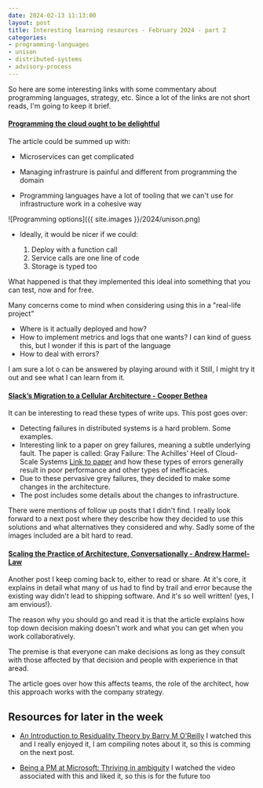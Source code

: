 ```yaml
---
date: 2024-02-13 11:13:00
layout: post
title: Interesting learning resources - February 2024 - part 2
categories:
- programming-languages
- unison
- distributed-systems
- advisory-process
---
```



So here are some interesting links with some commentary about programming languages, strategy, etc. Since a lot of the links are not short reads, I'm going to keep it brief.


#### [Programming the cloud ought to be delightful](https://web.archive.org/web/20240212160042/https://www.unison.cloud/our-approach/) 

The article could be summed up with:


* Microservices can get complicated 

* Managing infrastrure is painful and different from programming the domain

* Programming languages have a lot of tooling that we can't use for infrastructure work in a cohesive way

![Programming options]({{ site.images }}/2024/unison.png)

* Ideally, it would be nicer if we could:

    1.  Deploy with a function call
    1.  Service calls are one line of code
    1.  Storage is typed too

What happened is that they implemented this ideal into something that you can test, now and for free.

Many concerns come to mind when considering using this in a "real-life project"
* Where is it actually deployed and how? 
* How to implement metrics and logs that one wants? I can kind of guess this, but I wonder if this is part of the language
* How to deal with errors? 

I am sure a lot o can be answered by playing around with it 
Still,  I might try it out and see what I can learn from it.  



#### [Slack’s Migration to a Cellular Architecture - Cooper Bethea](https://web.archive.org/web/20240213115847/https://slack.engineering/slacks-migration-to-a-cellular-architecture/) 

It can be interesting to read these types of write ups. This post goes over:

*   Detecting failures in distributed systems is a hard problem. Some examples.  
*   Interesting link to a paper on grey failures, meaning a subtle underlying fault. The paper is called: Gray Failure: The Achilles’ Heel of Cloud-Scale Systems [Link to paper](https://www.microsoft.com/en-us/research/wp-content/uploads/2017/06/paper-1.pdf) and how these types of errors generally result in poor performance and other types of inefficacies.
*   Due to these pervasive grey failures, they decided to make some changes in the architecture. 
*   The post includes some details about the changes to infrastructure. 


There were mentions of follow up posts that I didn't find. I really look forward to a next post where they describe how they decided to use this solutions and what alternatives they considered and why.
Sadly some of the images included are a bit hard to read.


#### [Scaling the Practice of Architecture, Conversationally - Andrew Harmel-Law](https://web.archive.org/save/https://martinfowler.com/articles/scaling-architecture-conversationally.html) 

Another post I keep coming back to, either to read or share. At it's core, it explains in detail what many of us had to find by trail and error because the existing way didn't lead to shipping software. And it's so well written! (yes, I am envious!).

The reason why you should go and read it is that the article explains how top down decision making doesn't work and what you can get when you work collaboratively. 

The premise is that everyone can make decisions as long as they consult with those affected by that decision and people with experience in that aread.

The article goes over how this affects teams, the role of the architect, how this approach works with the company strategy.




## Resources for later in the week

* [An Introduction to Residuality Theory by Barry M O'Reilly](https://virtualddd.com/sessions/83) I watched this and I really enjoyed it,  I am compiling notes about it, so this is comming on the next post.

* [Being a PM at Microsoft: Thriving in ambiguity](https://ssbipolar.com/2024/01/29/being-a-pm-at-microsoft-thriving-in-ambiguity/) I watched the video associated with this and liked it, so this is for the future too

